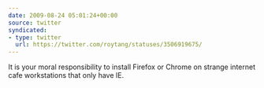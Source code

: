 ```yaml
---
date: 2009-08-24 05:01:24+00:00
source: twitter
syndicated:
- type: twitter
  url: https://twitter.com/roytang/statuses/3506919675/
---
```


It is your moral responsibility to install Firefox or Chrome on strange internet cafe workstations that only have IE.